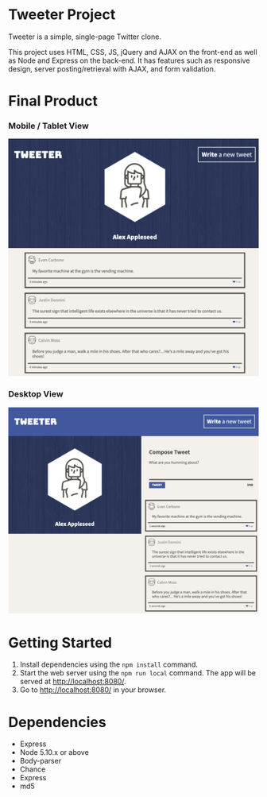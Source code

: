 # Tweeter Project

Tweeter is a simple, single-page Twitter clone.

This project uses HTML, CSS, JS, jQuery and AJAX on the front-end as well as Node and Express on the back-end. It has features such as responsive design, server posting/retrieval with AJAX, and form validation.

# Final Product

### Mobile / Tablet View
!["Mobile / Tablet View"](docs/preview1.png)

### Desktop View
!["Desktop View"](docs/preview2.png)

# Getting Started

1. Install dependencies using the `npm install` command.
2. Start the web server using the `npm run local` command. The app will be served at <http://localhost:8080/>.
3. Go to <http://localhost:8080/> in your browser.

# Dependencies
- Express
- Node 5.10.x or above
- Body-parser
- Chance
- Express
- md5

